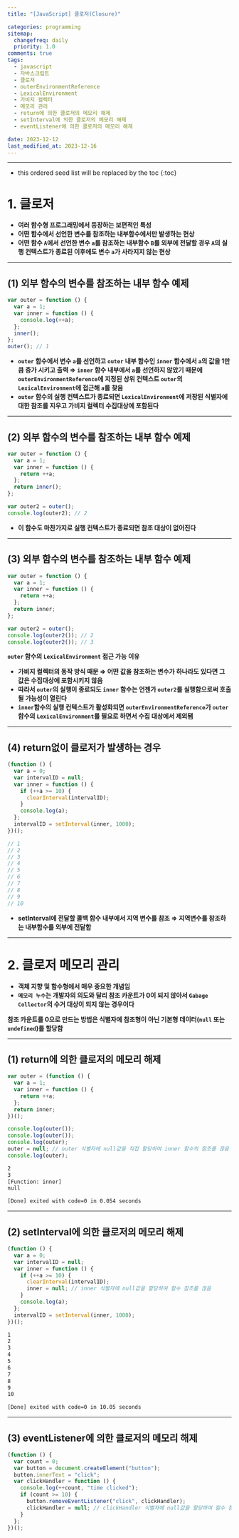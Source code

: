 ```yaml
---
title: "[JavaScript] 클로저(Closure)"

categories: programming
sitemap:
  changefreq: daily
  priority: 1.0
comments: true
tags:
  - javascript
  - 자바스크립트
  - 클로저
  - outerEnvironmentReference
  - LexicalEnvironment
  - 가비지 컬렉터
  - 메모리 관리
  - return에 의한 클로저의 메모리 해제
  - setInterval에 의한 클로저의 메모리 해제
  - eventListener에 의한 클로저의 메모리 해제

date: 2023-12-12
last_modified_at: 2023-12-16
---
```


---

<!-- prettier-ignore -->
* this ordered seed list will be replaced by the toc 
{:toc}

# 1. 클로저

- **여러 함수형 프로그래밍에서 등장하는 보편적인 특성**
- **어떤 함수에서 선언한 변수를 참조하는 내부함수에서만 발생하는 현상**
- **어떤 함수 `A`에서 선언한 변수 `a`를 참조하는 내부함수 `B`를 외부에 전달할 경우 `A`의 실행 컨텍스트가 종료된 이후에도 변수 `a`가 사라지지 않는 현상**

---

## (1) 외부 함수의 변수를 참조하는 내부 함수 예제

```jsx
var outer = function () {
  var a = 1;
  var inner = function () {
    console.log(++a);
  };
  inner();
};
outer(); // 1
```

- **`outer` 함수에서 변수 `a`를 선언하고 `outer` 내부 함수인 `inner` 함수에서 `a`의 값을 1만큼 증가 시키고 출력 ⇒ `inner` 함수 내부에서 `a`를 선언하지 않았기 때문에 `outerEnvironmentReference`에 지정된 상위 컨텍스트 `outer`의 `LexicalEnvironment`에 접근해 `a`를 찾음**
- **`outer` 함수의 실행 컨텍스트가 종료되면 `LexicalEnvironment`에 저장된 식별자에 대한 참조를 지우고 가비지 컬렉터 수집대상에 포함된다**

---

## (2) 외부 함수의 변수를 참조하는 내부 함수 예제

```jsx
var outer = function () {
  var a = 1;
  var inner = function () {
    return ++a;
  };
  return inner();
};

var outer2 = outer();
console.log(outer2); // 2
```

- **이 함수도 마찬가지로 실행 컨텍스트가 종료되면 참조 대상이 없어진다**

---

## (3) 외부 함수의 변수를 참조하는 내부 함수 예제

```jsx
var outer = function () {
  var a = 1;
  var inner = function () {
    return ++a;
  };
  return inner;
};

var outer2 = outer();
console.log(outer2()); // 2
console.log(outer2()); // 3
```

**`outer` 함수의 `LexicalEnvironment` 접근 가능 이유**

- **가비지 컬렉터의 동작 방식 때문 ⇒ 어떤 값을 참조하는 변수가 하나라도 있다면 그 값은 수집대상에 포함시키지 않음**
- **따라서 `outer`의 실행이 종료되도 `inner` 함수는 언젠가 `outer2`를 실행함으로써 호출될 가능성이 열린다**
- **`inner`함수의 실행 컨텍스트가 활성화되면 `outerEnvironmentReference`가 `outer` 함수의 `LexicalEnvironment`를 필요로 하면서 수집 대상에서 제외됌**

---

## (4) return없이 클로저가 발생하는 경우

```jsx
(function () {
  var a = 0;
  var intervalID = null;
  var inner = function () {
    if (++a >= 10) {
      clearInterval(intervalID);
    }
    console.log(a);
  };
  intervalID = setInterval(inner, 1000);
})();

// 1
// 2
// 3
// 4
// 5
// 6
// 7
// 8
// 9
// 10
```

- **setInterval에 전달할 콜백 함수 내부에서 지역 변수를 참조 ⇒ 지역변수를 참조하는 내부함수를 외부에 전달함**

---

# 2. 클로저 메모리 관리

- **객체 지향 및 함수형에서 매우 중요한 개념임**
- **`메모리 누수`는 개발자의 의도와 달리 참조 카운트가 0이 되지 않아서 `Gabage Collector`의 수거 대상이 되지 않는 경우이다**

**참조 카운트를 0으로 만드는 방법은 식별자에 참조형이 아닌 기본형 데이터(`null` 또는 `undefined`)를 할당함**

---

## (1) return에 의한 클로저의 메모리 해제

```jsx
var outer = (function () {
  var a = 1;
  var inner = function () {
    return ++a;
  };
  return inner;
})();

console.log(outer());
console.log(outer());
console.log(outer);
outer = null; // outer 식별자에 null값을 직접 할당하여 inner 함수의 참조를 끊음
console.log(outer);
```

```bash
2
3
[Function: inner]
null

[Done] exited with code=0 in 0.054 seconds
```

---

## (2) setInterval에 의한 클로저의 메모리 해제

```jsx
(function () {
  var a = 0;
  var intervalID = null;
  var inner = function () {
    if (++a >= 10) {
      clearInterval(intervalID);
      inner = null; // inner 식별자에 null값을 할당하여 함수 참조를 끊음
    }
    console.log(a);
  };
  intervalID = setInterval(inner, 1000);
})();
```

```bash
1
2
3
4
5
6
7
8
9
10

[Done] exited with code=0 in 10.05 seconds
```

---

## (3) eventListener에 의한 클로저의 메모리 해제

```jsx
(function () {
  var count = 0;
  var button = document.createElement("button");
  button.innerText = "click";
  var clickHandler = function () {
    console.log(++count, "time clicked");
    if (count >= 10) {
      button.removeEventListener("click", clickHandler);
      clickHandler = null; // clickHandler 식별자에 null값을 할당하여 함수 참조를 끊음
    }
  };
})();
```
